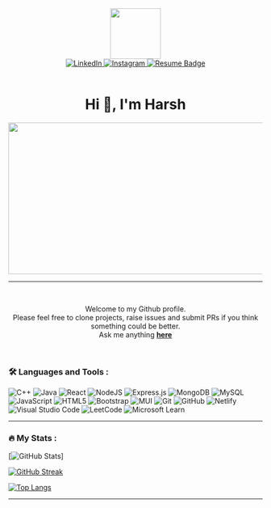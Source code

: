 <div id="header" align="center">
  <img src="https://media.giphy.com/media/M9gbBd9nbDrOTu1Mqx/giphy.gif" width="100"/>
</div>
<div align= "center" id="badges">
  <a href="https://www.linkedin.com/in/harsh-raj-76451b191/">
    <img src="https://img.shields.io/badge/LinkedIn-%230077B5.svg?&style=flat-square&logo=linkedin&logoColor=white" alt="LinkedIn">
  </a>
  <a href="https://www.instagram.com/r_a_j_harsh_/">
    <img src="https://img.shields.io/badge/Instagram-%23E4405F.svg?&style=flat-square&logo=instagram&logoColor=white" alt="Instagram">
  </a>
  <a href="https://drive.google.com/file/d/1Dm97Fl4eJGb9S6Z6Mwzv40EoTwav6qXz/view?usp=sharing">
    <img src="https://img.shields.io/badge/Resume-%231877F2.svg?&style=flat-square&logo=latex&logoColor=white" alt="Resume Badge"/>
  </a>
</div>

<div align="center">
    <img src="https://komarev.com/ghpvc/?username=rajharsh5450&style=flat-square&color=blue" alt=""/>
</div>

<br>

<div align="center">
<h1> Hi 👋, I'm Harsh</h1>
</div>

<div align="center">
  <img src="https://media.giphy.com/media/dWesBcTLavkZuG35MI/giphy.gif" width="600" height="300"/>
</div>

---

<br>

<div align="center">

Welcome to my Github profile. <br>
Please feel free to clone projects, raise issues and submit PRs if you think something could be better. <br>
Ask me anything <a href="https://github.com/rajharsh5450/rajharsh5450/issues/new"><b>here</b></a><br>

</div>

<br>

### :hammer_and_wrench: Languages and Tools :

![C++](https://img.shields.io/badge/c++-%2300599C.svg?style=for-the-badge&logo=c%2B%2B&logoColor=white)
![Java](https://img.shields.io/badge/java-%23ED8B00.svg?style=for-the-badge&logo=java&logoColor=white)
![React](https://img.shields.io/badge/react-%2320232a.svg?style=for-the-badge&logo=react&logoColor=%2361DAFB)
![NodeJS](https://img.shields.io/badge/node.js-6DA55F?style=for-the-badge&logo=node.js&logoColor=white)
![Express.js](https://img.shields.io/badge/express.js-%23404d59.svg?style=for-the-badge&logo=express&logoColor=%2361DAFB)
![MongoDB](https://img.shields.io/badge/MongoDB-%234ea94b.svg?style=for-the-badge&logo=mongodb&logoColor=white)
![MySQL](https://img.shields.io/badge/mysql-%2300f.svg?style=for-the-badge&logo=mysql&logoColor=white)
![JavaScript](https://img.shields.io/badge/javascript-%23323330.svg?style=for-the-badge&logo=javascript&logoColor=%23F7DF1E)
![HTML5](https://img.shields.io/badge/html5-%23E34F26.svg?style=for-the-badge&logo=html5&logoColor=white)
![Bootstrap](https://img.shields.io/badge/bootstrap-%23563D7C.svg?style=for-the-badge&logo=bootstrap&logoColor=white)
![MUI](https://img.shields.io/badge/MUI-%230081CB.svg?style=for-the-badge&logo=mui&logoColor=white)
![Git](https://img.shields.io/badge/git-%23F05033.svg?style=for-the-badge&logo=git&logoColor=white)
![GitHub](https://img.shields.io/badge/github-%23121011.svg?style=for-the-badge&logo=github&logoColor=white)
![Netlify](https://img.shields.io/badge/netlify-%23000000.svg?style=for-the-badge&logo=netlify&logoColor=#00C7B7)
![Visual Studio Code](https://img.shields.io/badge/Visual%20Studio%20Code-0078d7.svg?style=for-the-badge&logo=visual-studio-code&logoColor=white)
![LeetCode](https://img.shields.io/badge/LeetCode-000000?style=for-the-badge&logo=LeetCode&logoColor=#d16c06)
![Microsoft Learn](https://img.shields.io/badge/Microsoft_Learn-258ffa?style=for-the-badge&logo=microsoft&logoColor=white)

---

### :fire: My Stats :
[![GitHub Stats](https://github-readme-stats.vercel.app/api?username=rajharsh5450&&show_icons=true&title_color=ffc857&icon_color=8ac926&text_color=daf7dc&bg_color=151515)]

[![GitHub Streak](https://github-readme-streak-stats.herokuapp.com?user=rajharsh5450&theme=dark&background=000000)](https://git.io/streak-stats)

[![Top Langs](https://github-readme-stats.vercel.app/api/top-langs/?username=rajharsh5450&layout=compact&theme=vision-friendly-dark)](https://github.com/anuraghazra/github-readme-stats)

---

